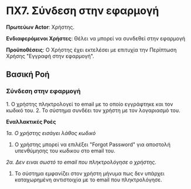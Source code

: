 <h1>ΠΧ7. Σύνδεση στην εφαρμογή</h1>

**Πρωτεύων Actor**: Χρήστης.

**Ενδιαφερόμενοι Χρήστες**: Θέλει να μπορεί να συνδεθεί στην εφαρμογή

**Προϋποθέσεις**: Ο Χρήστης έχει εκτελέσει με επιτυχία την Περίπτωση Χρήσης "Εγγραφή στην εφαρμογή".

<h2>Βασική Ροή</h2>

<h3>Σύνδεση στην εφαρμογή</h3>
1. Ο χρήστης πληκτρολογεί το email με το οποίο εγγράφτηκε και τον κωδικό του.
2. Το σύστημα συνδέει τον χρήστη με τον λογαριασμό του.

**Εναλλακτικές Ροές**

*1α. Ο χρήστης εισάγει λάθος κωδικό*
1. Ο χρήστης μπορεί να επιλέξει "Forgot Password" για αποστολή υπενθύμησης του κωδικου στο email του.


*2α. Δεν ειναι σωστό το email που πληκτρολόγησε ο χρήστης.*
1. Το σύστημα εμφανίζει στον χρήστη μήνυμα πως δεν υπάρχει καταχωρημένη αντιστοιχία με το email που πληκτρολόγησε.